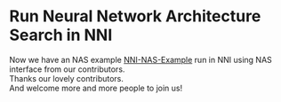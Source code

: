  **Run Neural Network Architecture Search in NNI**	
 ===	
 
  Now we have an NAS example [NNI-NAS-Example](https://github.com/countif/enas_nni) run in NNI using NAS interface from our contributors.	
 Thanks our lovely contributors. 	
 And welcome more and more people to join us!
